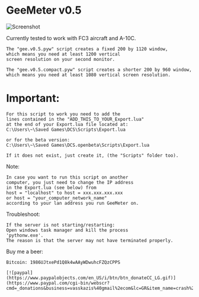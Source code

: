 GeeMeter v0.5
=============
![Screenshot](http://i.imgur.com/cj8YFCn.jpg)

Currently tested to work with FC3 aircraft and A-10C.

	The "gee.v0.5.pyw" script creates a fixed 200 by 1120 window,
	which means you need at least 1200 vertical
	screen resolution on your second monitor.

	The "gee.v0.5.compact.pyw" script creates a shorter 200 by 960 window,
	which means you need at least 1080 vertical screen resolution.


Important:
==========
	For this script to work you need to add the
	lines contained in the "ADD_THIS_TO_YOUR_Export.lua"
	at the end of your Export.lua file located at:
	C:\Users\~\Saved Games\DCS\Scripts\Export.lua

	or for the beta version:
	C:\Users\~\Saved Games\DCS.openbeta\Scripts\Export.lua

	If it does not exist, just create it, (the "Scripts" folder too).

Note:

	In case you want to run this script on another
	computer, you just need to change the IP address
	in the Export.lua (see below) from
	host = "localhost" to host = xxx.xxx.xxx.xxx
	or host = "your_computer_network_name"
	according to your lan address you run GeeMeter on.

Troubleshoot:

	If the server is not starting/restarting:
	Open windows task manager and kill the process
	'pythonw.exe'.
	The reason is that the server may not have terminated properly.

Buy me a beer:

	Bitcoin: 1986UJtxePd1Q8k4wAAyWDwuhcFZQzCPPS
	
	[![paypal](https://www.paypalobjects.com/en_US/i/btn/btn_donateCC_LG.gif)](https://www.paypal.com/cgi-bin/webscr?cmd=_donations&business=vasskazis%40gmail%2ecom&lc=GR&item_name=crash%2dhorror&currency_code=USD&bn=PP%2dDonationsBF%3abtn_donate_SM%2egif%3aNonHosted)


